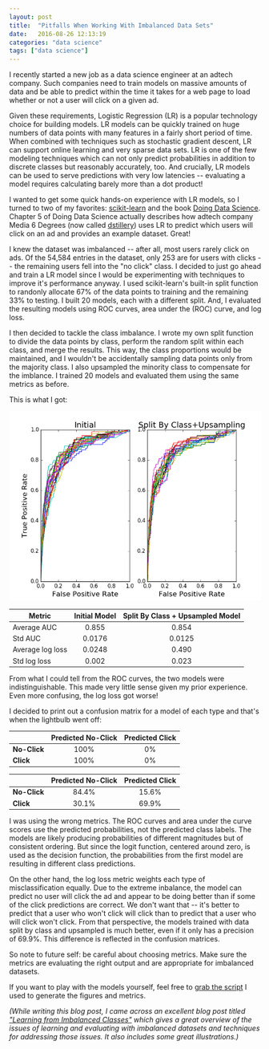 ```yaml
---
layout: post
title:  "Pitfalls When Working With Imbalanced Data Sets"
date:   2016-08-26 12:13:19
categories: "data science"
tags: ["data science"]
---
```

I recently started a new job as a data science engineer at an adtech company. Such companies need to train models on massive amounts of data and be able to predict within the time it takes for a web page to load whether or not a user will click on a given ad.

Given these requirements, Logistic Regression (LR) is a popular technology choice for building models.  LR models can be quickly trained on huge numbers of data points with many features in a fairly short period of time.  When combined with techniques such as stochastic gradient descent, LR can support online learning and very sparse data sets.  LR is one of the few modeling techniques which can not only predict probabilities in addition to discrete classes but reasonably accurately, too.  And crucially, LR models can be used to serve predictions with very low latencies -- evaluating a model requires calculating barely more than a dot product!

I wanted to get some quick hands-on experience with LR models, so I turned to two of my favorites: [scikit-learn](http://scikit-learn.org/stable/) and the book [Doing Data Science](https://www.amazon.com/Doing-Data-Science-Straight-Frontline/dp/1449358659).  Chapter 5 of Doing Data Science actually describes how adtech company Media 6 Degrees (now called [dstillery](http://dstillery.com/)) uses LR to predict which users will click on an ad and provides an example dataset.  Great!

I knew the dataset was imbalanced -- after all, most users rarely click on ads.  Of the 54,584 entries in the dataset, only 253 are for users with clicks -- the remaining users fell into the "no click" class.  I decided to just go ahead and train a LR model since I would be experimenting with techniques to improve it's performance anyway. I used scikit-learn's built-in split function to randonly allocate 67% of the data points to training and the remaining 33% to testing. I built 20 models, each with a different split. And, I evaluated the resulting models using ROC curves, area under the (ROC) curve, and log loss.

I then decided to tackle the class imbalance.  I wrote my own split function to divide the data points by class, perform the random split within each class, and merge the results.  This way, the class proportions would be maintained, and I wouldn't be accidentally sampling data points only from the majority class.  I also upsampled the minority class to compensate for the imblance.  I trained 20 models and evaluated them using the same metrics as before.

This is what I got:

![ROC curves](/images/imbalanced_dataset_pitfalls/roc_curves.png)

| Metric | Initial Model | Split By Class + Upsampled Model |
| ------ | :-------------: | :--------------------------------: |
| Average AUC | 0.855  | 0.854 |
| Std AUC | 0.0176 | 0.0125 |
| Average log loss | 0.0248 | 0.490 |
| Std log loss | 0.002 | 0.023 |

From what I could tell from the ROC curves, the two models were indistinguishable.  This made very little sense given my prior experience.  Even more confusing, the log loss got worse!

I decided to print out a confusion matrix for a model of each type and that's when the lightbulb went off:

|     | Predicted No-Click |   Predicted Click |
| --- | :------------------: | :---------------: |
| **No-Click** | 100% | 0% |
| **Click** | 100% | 0% |

|     | Predicted No-Click |   Predicted Click |
| --- | :------------------: | :---------------: |
| **No-Click** | 84.4% | 15.6% |
| **Click** | 30.1% | 69.9% |


I was using the wrong metrics.  The ROC curves and area under the curve scores use the predicted probabilities, not the predicted class labels.  The models are likely producing probabilities of different magnitudes but of consistent ordering. But since the logit function, centered around zero, is used as the decision function, the probabilities from the first model are resulting in different class predictions.

On the other hand, the log loss metric weights each type of misclassification equally.  Due to the extreme inbalance, the model can predict no user will click the ad and appear to be doing better than if some of the click predictions are correct.  We don't want that -- it's better to predict that a user who won't click will click than to predict that a user who will click won't click.  From that perspective, the models trained with data split by class and upsampled is much better, even if it only has a precision of 69.9%.  This difference is reflected in the confusion matrices.

So note to future self: be careful about choosing metrics.  Make sure the metrics are evaluating the right output and are appropriate for imbalanced datasets.

If you want to play with the models yourself, feel free to [grab the script](https://gist.github.com/rnowling/91717eef5af2524a0fc1161ba1986b0f) I used to generate the figures and metrics.

*(While writing this blog post, I came across an excellent blog post titled ["Learning from Imbalanced Classes"](http://www.svds.com/learning-imbalanced-classes/) which gives a great overview of the issues of learning and evaluating with imbalanced datasets and techniques for addressing those issues. It also includes some great illustrations.)*
